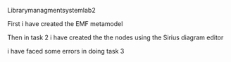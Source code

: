 

Librarymanagmentsystemlab2

First i have created the EMF metamodel

Then in task 2 i have created the the nodes using the Sirius diagram editor


i have faced some errors in doing task 3 